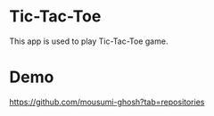 # Tic-Tac-Toe
This app is used to play Tic-Tac-Toe game.
# Demo
https://github.com/mousumi-ghosh?tab=repositories
